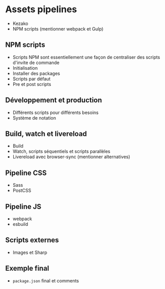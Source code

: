 # Assets pipelines

- Kezako
- NPM scripts (mentionner webpack et Gulp)

## NPM scripts

- Scripts NPM sont essentiellement une façon de centraliser des scripts d'invite de commande
- Initialisation
- Installer des packages
- Scripts par défaut
- Pre et post scripts

## Développement et production

- Différents scripts pour différents besoins
- Système de notation

## Build, watch et livereload

- Build
- Watch, scripts séquentiels et scripts parallèles
- Livereload avec browser-sync (mentionner alternatives)

## Pipeline CSS

- Sass
- PostCSS

## Pipeline JS

- webpack
- esbuild

## Scripts externes

- Images et Sharp

## Exemple final

- `package.json` final et comments